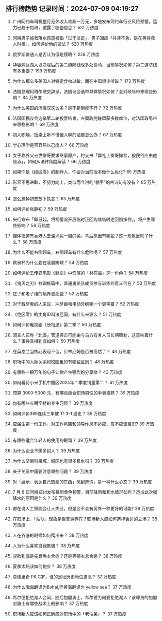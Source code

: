 
## 排行榜趋势 记录时间：2024-07-09 04:19:27
  
  1. 广州网约车司机整月无休收入难超一万元，多地发布网约车行业风险预警，运力已趋于饱和，透露了哪些信息？ 531 万热度
    
  2. 河南男子施救落水孩童被指「过于淡定」，男子回应「并非不急，是在等待救人时机」，如何评价他的做法？ 520 万热度
    
  3. 俄罗斯普通人是否认为俄是侵略？ 226 万热度
    
  4. 华容洞庭湖大堤决堤后的第二道防线现多处管涌，目前情况如何？第二道防线有多重要？ 199 万热度
    
  5. 为什么那么多美国人对特定食物过敏，而在中国很少听说？ 173 万热度
    
  6. 法国总理阿塔尔递交辞呈，法国议会选举具体情况如何？会对政局带来哪些影响？ 84 万热度
    
  7. 为什么美国的流浪汉这么多？是不是制度不行？ 72 万热度
    
  8. 法国国民议会选举第二轮投票结束，左翼政党联盟获多数席位，对法国政局带来哪些影响？ 69 万热度
    
  9. 初入职场，饭桌上听不懂他人聊的话题怎么办？ 67 万热度
    
  10. 学心理学是否容易以己度人？ 66 万热度
    
  11. 女子称养父去世堂哥要求继承房产，村支书「葬礼上堂哥摔盆，按民俗应由他继承」，如何从法律角度解读？ 66 万热度
    
  12. 如果你是《绝区零》的制作人，你会对当前版本做什么优化? 65 万热度
    
  13. 形容不思进取，不努力向上，类似而今讲的“躺平”的古诗句有没有？ 65 万热度
    
  14. 怎么忘掉初恋放下执念？ 63 万热度
    
  15. 如何评价张静初？ 59 万热度
    
  16. 央行宣布「即日起，将视情况开展临时正回购或临时逆回购操作」，将产生哪些影响？ 58 万热度
    
  17. 媒体报道有香港人去深圳买一周的菜，背后原因有哪些？这一现象反映了什么？ 58 万热度
    
  18. 为什么不能右侧超车，右侧超车有什么危险呢？ 57 万热度
    
  19. 欧洲杯为什么要在凌晨踢球？ 54 万热度
    
  20. 如何评价王传君电影《默杀》中饰演的「林在福」这一角色？ 54 万热度
    
  21. 《鬼灭之刃》柱训练篇中，普通鬼杀队成员参与训练的意义何在？ 53 万热度
    
  22. 庄子和老子谁的境界更高些？ 52 万热度
    
  23. 对于戴牙套的人来说，冲牙器和电动牙刷哪一个更需要？ 52 万热度
    
  24. 《绝区零》的主角ID叫法厄同，有什么来源么？ 51 万热度
    
  25. 如何评价电视剧《长相思》第二季？ 50 万热度
    
  26. 调查人员称「北溪」管道袭击可能由与乌方有关人员长期策划，这意味着什么？事件真相到底如何？ 50 万热度
    
  27. 在英格兰当核心表现不佳，贝林厄姆是否被高估了？ 48 万热度
    
  28. 职场中的人际关系和校园里的有哪些区别？ 48 万热度
    
  29. 有哪些一眼万年的句子让你产生强烈的分享欲？ 43 万热度
    
  30. 如何看待小米手机中国区2024年二季度销量第二？ 41 万热度
    
  31. 预算 3000-5000 元，有哪些适合职场男性的手表推荐？ 39 万热度
    
  32. 你有哪些长期坚持的养生习惯？ 39 万热度
    
  33. 如何评价369连续三年被 T1 3-1 送走？ 39 万热度
    
  34. 应届生第一份工作，对工作氛围和领导作风不适应，应不应该离职? 39 万热度
    
  35. 有哪些适合年轻人的使用的眼霜？ 39 万热度
    
  36. 为什么企业不愿多招人？ 39 万热度
    
  37. 为什么济南叫泉城，城区也有很多泉水吗？ 39 万热度
    
  38. 亲子关系中需要注意哪些问题？ 39 万热度
    
  39. 对「展示、表达自己热爱的东西」感到羞愧，是一种什么心态？ 39 万热度
    
  40. 7 月 8 日河南郑州发布暴雨黄色预警，目前降雨和积水情况如何？造成此次强降水的原因是什么？ 39 万热度
    
  41. 都在说人工智能会让人失业，但是会不会有另外一种更好的可能? 39 万热度
    
  42. 在职场上，「站队」现象是否普遍存在？职场新人应如何选择合适的立场？ 38 万热度
    
  43. 人在谷底的时候如何爬出来？ 38 万热度
    
  44. 人为什么喜欢自我欺骗？ 38 万热度
    
  45. 贷款到底是先息后本合适？还是等额本息合适？ 38 万热度
    
  46. 夏季太热该如何跑步？ 38 万热度
    
  47. 莫德里奇 PK C罗，谁的足坛历史地位更高？ 37 万热度
    
  48. 为什么渤海翻译为Bohai,而黄海翻译为 yellow sea？ 37 万热度
    
  49. 希尔德拒绝湖人合同，随后加盟勇士，希尔德为何要拒绝湖人？该球员的加盟对勇士有哪些战术上的影响？ 37 万热度
    
  50. 职场新人应该如何正确应对职场中的「老油条」？ 37 万热度
    